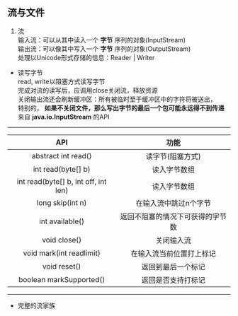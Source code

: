 流与文件
--------
1. 流  
输入流：可以从其中读入一个 **字节** 序列的对象(InputStream)  
输出流：可以像其中写入一个 **字节** 序列的对象(OutputStream)  
处理以Unicode形式存储的信息：Reader | Writer  

+ 读写字节  
read, write以阻塞方式读写字节  
完成对流的读写后，应调用close关闭流，释放资源  
关闭输出流还会刷新缓冲区：所有被临时至于缓冲区中的字符将被送出，  
特别的， **如果不关闭文件，那么写出字节的最后一个包可能永远得不到传递**  
来自 **java.io.InputStream** 的API
***
| API | 功能 |
| :----: | :----: |
| abstract int read() | 读字节(阻塞方式) |
| int read(byte[] b) | 读入字节数组 |
| int read(byte[] b, int off, int len) | 读入字节数组 |
| long skip(int n) | 在输入流中跳过n个字节 |
| int available() | 返回不阻塞的情况下可获得的字节数 |
| void close() | 关闭输入流 |
| void mark(int readlimit) | 在输入流当前位置打上标记 |
| void reset() | 返回到最后一个标记 |
|boolean markSupported() | 返回是否支持打标记 |
***

+ 完整的流家族  

   